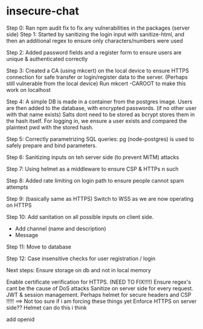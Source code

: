 # insecure-chat

Step 0:
Ran npm audit fix to fix any vulnerabilities in the packages (server side)
Step 1:
Started by sanitizing the login input with sanitize-html, and then an additional regex to ensure only characters/numbers were used

Step 2:
Added password fields and a register form to ensure users are unique & authenticated correctly

Step 3:
Created a CA (using mkcert) on the local device to ensure HTTPS connection for safe transfer or login/register data to the server.
(Perhaps still vulnerable from the local device)
Run mkcert -CAROOT
to make this work on localhost

Step 4:
A simple DB is made in a container from the postgres image.
Users are then added to the database, with encrypted passwords. (if no other user with that name exists) Salts dont need to be stored as bcrypt stores them in the hash itself.
For logging in, we ensure a user exists and compared the plaintext pwd with the stored hash.

Step 5:
Correctly parametrizing SQL queries:
pg (node-postgres) is used to safely prepare and bind parameters.

Step 6:
Sanitizing inputs on teh server side (to prevent MiTM) attacks

Step 7: Using helmet as a middleware
to ensure CSP & HTTPs n such

Step 8:
Added rate limiting on login path to ensure people cannot spam attempts

Step 9: (basically same as HTTPS)
Switch to WSS as we are now operating on HTTPS

Step 10:
Add sanitation on all possible inputs on client side.

- Add channel (name and description)
- Message

Step 11:
Move to database

Step 12: Case insensitive checks for user registration / login

Next steps:
Ensure storage on db and not in local memory

Enable certificate verification for HTTPS. (NEED TO FIX!!!!)
Ensure regex's cant be the cause of DoS attacks
Sanitize on server side for every request.
JWT & session management.
Perhaps helmet for secure headers and CSP !!!!! ==> Not too sure if i am forcing these things yet
Enforce HTTPS on server side?? Helmet can do this i think

add openid
